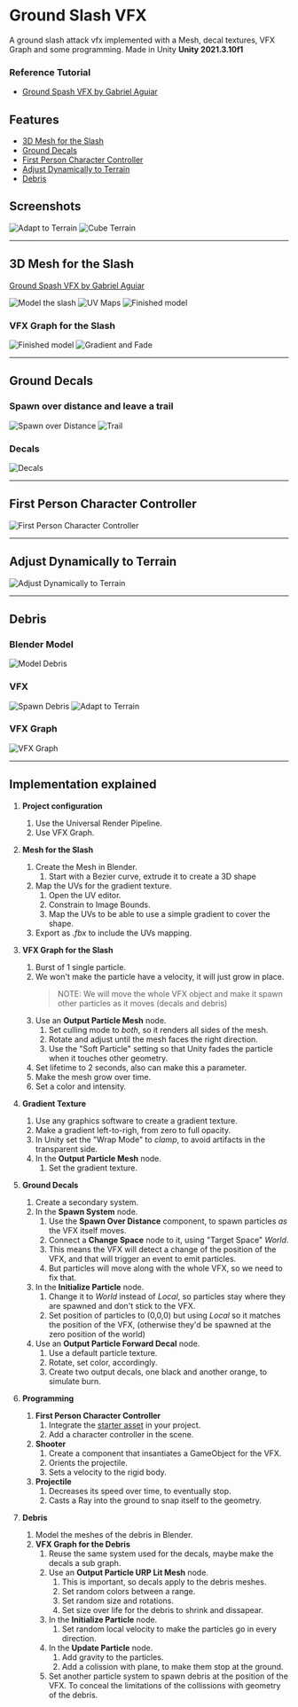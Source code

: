 # Ground Slash VFX

A ground slash attack vfx implemented with a Mesh, decal textures, VFX Graph and some programming. Made in Unity **Unity 2021.3.10f1**

### Reference Tutorial

- [Ground Spash VFX by Gabriel Aguiar](https://www.youtube.com/watch?v=qh3TEYUN6cA)

## Features

- [3D Mesh for the Slash](#mesh-for-the-slash)
- [Ground Decals](#ground-decals)
- [First Person Character Controller](#first-person-character-controller)
- [Adjust Dynamically to Terrain](#adjust-dynamically-to-terrain)
- [Debris](#debris)

## Screenshots

![Adapt to Terrain](./docs/13-finished.gif)
![Cube Terrain](./docs/14-cube-trail.gif)

---

## 3D Mesh for the Slash

[Ground Spash VFX by Gabriel Aguiar](https://www.youtube.com/watch?v=qh3TEYUN6cA)

![Model the slash](./docs/1-model-uv-map.gif)
![UV Maps](./docs/2-uv-maps.gif)
![Finished model](./docs/3-slash-model.gif)

### VFX Graph for the Slash

![Finished model](./docs/4-mesh-output.gif)
![Gradient and Fade](./docs/5-gradient-fade.gif)

---

## Ground Decals

### Spawn over distance and leave a trail

![Spawn over Distance](./docs/6-spawn-over-distance.gif)
![Trail](./docs/7-spawn-trail.gif)

### Decals

![Decals](./docs/8-decals.gif)

---

## First Person Character Controller

![First Person Character Controller](./docs/9-first-person-character-controller.gif)

---

## Adjust Dynamically to Terrain

![Adjust Dynamically to Terrain](./docs/10-ground-shooter-script.gif)

---

## Debris

### Blender Model

![Model Debris](./docs/11-debris-cell-fracture.gif)

### VFX

![Spawn Debris](./docs/12-spawn-debris-gravity.gif)
![Adapt to Terrain](./docs/13-finished.gif)

### VFX Graph

![VFX Graph](./docs/graphs/vfx-graph.png)

---

## Implementation explained

1. **Project configuration**

   1. Use the Universal Render Pipeline.
   1. Use VFX Graph.

1. **Mesh for the Slash**

   1. Create the Mesh in Blender.
      1. Start with a Bezier curve, extrude it to create a 3D shape
   1. Map the UVs for the gradient texture.
      1. Open the UV editor.
      1. Constrain to Image Bounds.
      1. Map the UVs to be able to use a simple gradient to cover the shape.
   1. Export as _.fbx_ to include the UVs mapping.

1. **VFX Graph for the Slash**

   1. Burst of 1 single particle.
   1. We won't make the particle have a velocity, it will just grow in place.
      > NOTE: We will move the whole VFX object and make it spawn other particles as it moves (decals and debris)
   1. Use an **Output Particle Mesh** node.
      1. Set culling mode to _both_, so it renders all sides of the mesh.
      1. Rotate and adjust until the mesh faces the right direction.
      1. Use the "Soft Particle" setting so that Unity fades the particle when it touches other geometry.
   1. Set lifetime to 2 seconds, also can make this a parameter.
   1. Make the mesh grow over time.
   1. Set a color and intensity.

1. **Gradient Texture**

   1. Use any graphics software to create a gradient texture.
   1. Make a gradient left-to-righ, from zero to full opacity.
   1. In Unity set the "Wrap Mode" to _clamp_, to avoid artifacts in the transparent side.
   1. In the **Output Particle Mesh** node.
      1. Set the gradient texture.

1. **Ground Decals**

   1. Create a secondary system.
   1. In the **Spawn System** node.
      1. Use the **Spawn Over Distance** component, to spawn particles _as_ the VFX itself moves.
      1. Connect a **Change Space** node to it, using "Target Space" _World_.
      1. This means the VFX will detect a change of the position of the VFX, and that will trigger an event to emit particles.
      1. But particles will move along with the whole VFX, so we need to fix that.
   1. In the **Initialize Particle** node.
      1. Change it to _World_ instead of _Local_, so particles stay where they are spawned and don't stick to the VFX.
      1. Set position of particles to (0,0,0) but using _Local_ so it matches the position of the VFX, (otherwise they'd be spawned at the zero position of the world)
   1. Use an **Output Particle Forward Decal** node.
      1. Use a default particle texture.
      1. Rotate, set color, accordingly.
      1. Create two output decals, one black and another orange, to simulate burn.

1. **Programming**

   1. **First Person Character Controller**
      1. Integrate the [starter asset](https://assetstore.unity.com/packages/essentials/starter-assets-first-person-character-controller-196525) in your project.
      1. Add a character controller in the scene.
   1. **Shooter**
      1. Create a component that insantiates a GameObject for the VFX.
      1. Orients the projectile.
      1. Sets a velocity to the rigid body.
   1. **Projectile**
      1. Decreases its speed over time, to eventually stop.
      1. Casts a Ray into the ground to snap itself to the geometry.

1. **Debris**
   1. Model the meshes of the debris in Blender.
   1. **VFX Graph for the Debris**
      1. Reuse the same system used for the decals, maybe make the decals a sub graph.
      1. Use an **Output Particle URP Lit Mesh** node.
         1. This is important, so decals apply to the debris meshes.
         1. Set random colors between a range.
         1. Set random size and rotations.
         1. Set size over life for the debris to shrink and dissapear.
      1. In the **Initialize Particle** node.
         1. Set random local velocity to make the particles go in every direction.
      1. In the **Update Particle** node.
         1. Add gravity to the particles.
         1. Add a colission with plane, to make them stop at the ground.
      1. Set another particle system to spawn debris at the position of the VFX. To conceal the limitations of the collissions with geometry of the debris.
